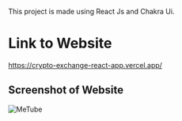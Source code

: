 This project is made using React Js and Chakra Ui.

# Link to Website
https://crypto-exchange-react-app.vercel.app/

## Screenshot of Website
![MeTube](https://user-images.githubusercontent.com/105537793/212306287-75b8efeb-4063-40f8-8c33-95c809cf2d48.png)
